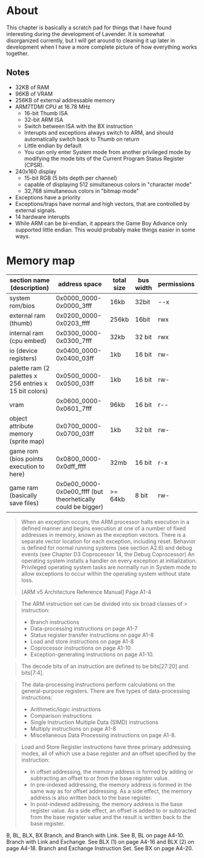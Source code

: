 # About
This chapter is basically a scratch pad for things that I have found interesting
during the development of Lavender. It is somewhat disorganized currently, but
I will get around to cleaning it up later in development when I have a more
complete picture of how everything works together.

## Notes
- 32KB of RAM
- 96KB of VRAM
- 256KB of external addressable memory
- ARM7TDMI CPU at 16.78 MHz
  - 16-bit Thumb ISA
  - 32-bit ARM ISA
  - Switch between ISA with the BX instruction
  - Interupts and exceptions always switch to ARM, and should automatically
  switch back to Thumb on return
  - Little endian by default
  - You can only enter System mode from another privileged mode by modifying
  the mode bits of the Current Program Status Register (CPSR).
- 240x160 display
  - 15-bit RGB (5 bits depth per channel)
  - capable of displaying 512 simultaneous colors in "character mode"
  - 32,768 simultaneous colors in "bitmap mode"
- Exceptions have a priority
- Exceptions/traps have normal and high vectors, that are controlled by external signals.
- 14 hardware interupts
- While ARM can be bi-endian, it appears the Game Boy Advance only supported little endian. This would probably make things easier in some ways.

# Memory map

section name (description) | address space | total size | bus width | permissions |
-------------------------- | ------------- | ---------- | --------- | -----------
system rom/bios | 0x0000_0000-0x0000_3fff | 16kb | 32bit | --x
external ram (thumb) | 0x0200_0000-0x0203_ffff | 256kb | 16bit | rwx
internal ram (cpu embed) | 0x0300_0000-0x0300_7fff | 32kb | 32 bit | rwx
io (device registers) | 0x0400_0000-0x0400_03ff | 1kb | 16 bit | rw-
palette ram (2 palettes x 256 entries x 15 bit colors) | 0x0500_0000-0x0500_03ff | 1kb | 16 bit | rw-
vram | 0x0600_0000-0x0601_7fff | 96kb | 16 bit | r--
object attribute memory (sprite map) | 0x0700_0000-0x0700_03ff | 1kb | 32 bit | rw-
game rom (bios points execution to here) | 0x0800_0000-0x0dff_ffff | 32mb | 16 bit | r-x
game ram (basically save files) | 0x0e00_0000-0x0e00_ffff (but theorhetically could be bigger) | >= 64kb | 8 bit | rw-

> When an exception occurs, the ARM processor halts execution in a defined manner
> and begins execution at one of a number of fixed addresses in memory, known as
> the exception vectors. There is a separate vector location for each exception,
> including reset. Behavior is defined for normal running systems (see section
> A2.6) and debug events (see Chapter D3 Coprocessor 14, the Debug Coprocessor)
> An operating system installs a handler on every exception at initialization.
> Privileged operating system tasks are normally run in System mode to allow
> exceptions to occur within the operating system without state loss.
> 
> [ARM v5 Architecture Reference Manual] Page A1-4

> The ARM instruction set can be divided into six broad classes of > instruction:
> - Branch instructions
> - Data-processing instructions on page A1-7
> - Status register transfer instructions on page A1-8
> - Load and store instructions on page A1-8
> - Coprocessor instructions on page A1-10
> - Exception-generating instructions on page A1-10.

> The decode bits of an instruction are defined to be bits[27:20] and bits[7:4].

> The data-processing instructions perform calculations on the general-purpose
> registers. There are five types of data-processing instructions:
> - Arithmetic/logic instructions
> - Comparison instructions
> - Single Instruction Multiple Data (SIMD) instructions
> - Multiply instructions on page A1-8
> - Miscellaneous Data Processing instructions on page A1-8.

> Load and Store Register instructions have three primary addressing modes, all of which use a base register and an offset specified by the instruction:
> - In offset addressing, the memory address is formed by adding or subtracting an offset to or from the base register value.
> - In pre-indexed addressing, the memory address is formed in the same way as for offset addressing. As a side effect, the memory address is also written back to the base register.
> - In post-indexed addressing, the memory address is the base register value. As a side effect, an offset is added to or subtracted from the base register value and the result is written back to the base register.

B, BL, BLX, BX
Branch, and Branch with Link. See B, BL on page A4-10.
Branch with Link and Exchange. See BLX (1) on page A4-16 and BLX (2) on page A4-18. Branch and Exchange Instruction Set. See BX on page A4-20.

